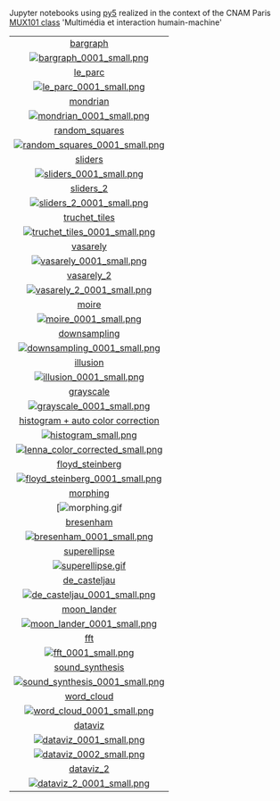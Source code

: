 Jupyter notebooks using [py5](https://py5coding.org/) realized in the context of the CNAM Paris [MUX101 class](https://formation.cnam.fr/rechercher-par-discipline/multimedia-et-interaction-humain-machine-1085793.kjsp) 'Multimédia et interaction humain-machine'

|   |
|:---:|
|[bargraph](bargraph.ipynb)|
|[![bargraph_0001_small.png](bargraph_0001_small.png)](bargraph_0001.png)|
|[le_parc](le_parc.ipynb)|
|[![le_parc_0001_small.png](le_parc_0001_small.png)](le_parc_0001.png)|
|[mondrian](mondrian.ipynb)|
|[![mondrian_0001_small.png](mondrian_0001_small.png)](mondrian_0001.png)|
|[random_squares](random_squares.ipynb)|
|[![random_squares_0001_small.png](random_squares_0001_small.png)](random_squares_0001.png)|
|[sliders](sliders.ipynb)|
|[![sliders_0001_small.png](sliders_0001_small.png)](sliders_0001.png)|
|[sliders_2](sliders_2.ipynb)|
|[![sliders_2_0001_small.png](sliders_2_0001_small.png)](sliders_2_0001.png)|
|[truchet_tiles](truchet_tiles.ipynb)|
|[![truchet_tiles_0001_small.png](truchet_tiles_0001_small.png)](truchet_tiles_0001.png)|
|[vasarely](vasarely.ipynb)|
|[![vasarely_0001_small.png](vasarely_0001_small.png)](vasarely_0001.png)|
|[vasarely_2](vasarely_2.ipynb)|
|[![vasarely_2_0001_small.png](vasarely_2_0001_small.png)](vasarely_2_0001.png)|
|[moire](moire.ipynb)|
|[![moire_0001_small.png](moire_0001_small.png)](moire_0001.png)|
|[downsampling](downsampling.ipynb)|
|[![downsampling_0001_small.png](downsampling_0001_small.png)](downsampling_0001.png)|
|[illusion](illusion.ipynb)|
|[![illusion_0001_small.png](illusion_0001_small.png)](illusion_0001.png)|
|[grayscale](grayscale.ipynb)|
|[![grayscale_0001_small.png](grayscale_0001_small.png)](grayscale_0001.png)|
|[histogram + auto color correction](histogram.ipynb)|
|[![histogram_small.png](histogram_small.png)](histogram.png)|
|[![lenna_color_corrected_small.png](lenna_color_corrected_small.png)](lenna_color_corrected.png)|
|[floyd_steinberg](floyd_steinberg.ipynb)|
|[![floyd_steinberg_0001_small.png](floyd_steinberg_0001_small.png)](floyd_steinberg_0001.png)|
|[morphing](morphing.ipynb)|
|[![morphing.gif](morphing.gif)|
|[bresenham](bresenham.ipynb)|
|[![bresenham_0001_small.png](bresenham_0001_small.png)](bresenham_0001.png)|
|[superellipse](superellipse.ipynb)|
|[![superellipse.gif](superellipse.gif)](superellipse.gif)|
|[de_casteljau](de_casteljau.ipynb)|
|[![de_casteljau_0001_small.png](de_casteljau_0001_small.png)](de_casteljau_0001.png)|
|[moon_lander](moon_lander.ipynb)|
|[![moon_lander_0001_small.png](moon_lander_0001_small.png)](moon_lander_0001.png)|
|[fft](fft.ipynb)|
|[![fft_0001_small.png](fft_0001_small.png)](fft_0001.png)|
|[sound_synthesis](sound_synthesis.ipynb)|
|[![sound_synthesis_0001_small.png](sound_synthesis_0001_small.png)](sound_synthesis_0001.png)|
|[word_cloud](word_cloud.ipynb)|
|[![word_cloud_0001_small.png](word_cloud_0001_small.png)](word_cloud_0001.png)|
|[dataviz](dataviz.ipynb)|
|[![dataviz_0001_small.png](dataviz_0001_small.png)](dataviz_0001.png)|
|[![dataviz_0002_small.png](dataviz_0002_small.png)](dataviz_0002.png)|
|[dataviz_2](dataviz_2.ipynb)||[![dataviz_2_0001_small.png](dataviz_2_0001_small.png)](dataviz_2_0001.png)|